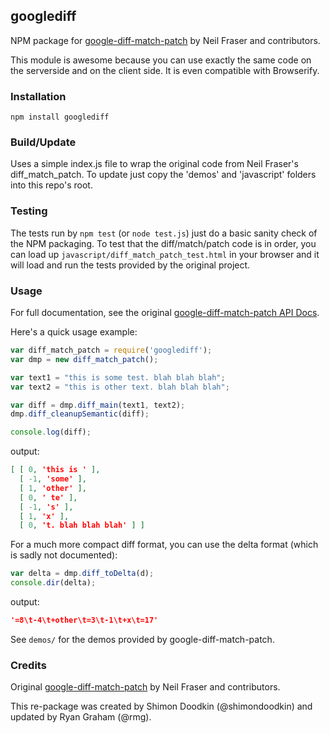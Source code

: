 ## googlediff

NPM package for [google-diff-match-patch](http://code.google.com/p/google-diff-match-patch/) by Neil Fraser and contributors.

This module is awesome because you can use exactly the same code on the
serverside and on the client side. It is even compatible with Browserify.

### Installation

`npm install googlediff`

### Build/Update

Uses a simple index.js file to wrap the original code from Neil Fraser's
diff_match_patch. To update just copy the 'demos' and 'javascript' folders
into this repo's root.

### Testing

The tests run by `npm test` (or `node test.js`) just do a basic sanity check
of the NPM packaging. To test that the diff/match/patch code is in order, you
can load up `javascript/diff_match_patch_test.html` in your browser and it
will load and run the tests provided by the original project.

### Usage

For full documentation, see the original
[google-diff-match-patch API Docs](http://code.google.com/p/google-diff-match-patch/wiki/API).

Here's a quick usage example:

```javascript
var diff_match_patch = require('googlediff');
var dmp = new diff_match_patch();

var text1 = "this is some test. blah blah blah";
var text2 = "this is other text. blah blah blah";

var diff = dmp.diff_main(text1, text2);
dmp.diff_cleanupSemantic(diff);

console.log(diff);
```

output:
```json
[ [ 0, 'this is ' ],
  [ -1, 'some' ],
  [ 1, 'other' ],
  [ 0, ' te' ],
  [ -1, 's' ],
  [ 1, 'x' ],
  [ 0, 't. blah blah blah' ] ]
```

For a much more compact diff format, you can use the delta format (which is
sadly not documented):

```javascript
var delta = dmp.diff_toDelta(d);
console.dir(delta);
```

output:

```json
'=8\t-4\t+other\t=3\t-1\t+x\t=17'
```

See `demos/` for the demos provided by google-diff-match-patch.

### Credits

Original [google-diff-match-patch](http://code.google.com/p/google-diff-match-patch/) by Neil Fraser and contributors.

This re-package was created by Shimon Doodkin (@shimondoodkin) and updated by Ryan Graham (@rmg).
